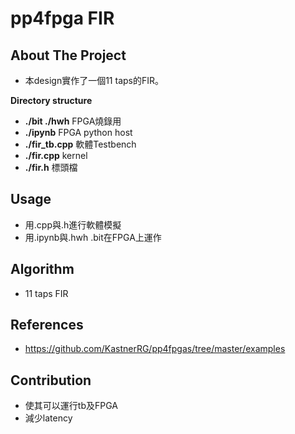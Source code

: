 # pp4fpga FIR

## About The Project
* 本design實作了一個11 taps的FIR。

**Directory structure**
* **./bit ./hwh** FPGA燒錄用
* **./ipynb** FPGA python host
* **./fir_tb.cpp** 軟體Testbench
* **./fir.cpp** kernel
* **./fir.h** 標頭檔

## Usage
* 用.cpp與.h進行軟體模擬
* 用.ipynb與.hwh .bit在FPGA上運作

## Algorithm
* 11 taps FIR

## References
* https://github.com/KastnerRG/pp4fpgas/tree/master/examples

## Contribution
* 使其可以運行tb及FPGA
* 減少latency


